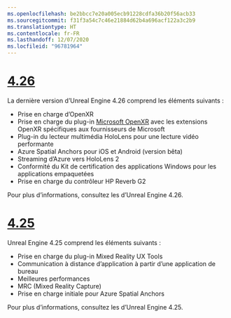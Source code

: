 ```yaml
---
ms.openlocfilehash: be2bbcc7e20a005ecb91228cdfa36b20f56acb33
ms.sourcegitcommit: f31f3a54c7c46e21884d62b4a696acf122a3c2b9
ms.translationtype: HT
ms.contentlocale: fr-FR
ms.lasthandoff: 12/07/2020
ms.locfileid: "96781964"
---
```

# <a name="426"></a>[4.26](#tab/ue426)

La dernière version d’Unreal Engine 4.26 comprend les éléments suivants :
* Prise en charge d’OpenXR
* Prise en charge du plug-in [Microsoft OpenXR](https://github.com/microsoft/Microsoft-OpenXR-Unreal) avec les extensions OpenXR spécifiques aux fournisseurs de Microsoft
* Plug-in du lecteur multimédia HoloLens pour une lecture vidéo performante
* Azure Spatial Anchors pour iOS et Android (version bêta)
* Streaming d’Azure vers HoloLens 2
* Conformité du Kit de certification des applications Windows pour les applications empaquetées
* Prise en charge du contrôleur HP Reverb G2

Pour plus d’informations, consultez les <a href="https://docs.unrealengine.com/Support/Builds/ReleaseNotes/4_26/index.html" target="_blank" title="notes de publication"></a> d’Unreal Engine 4.26. 


# <a name="425"></a>[4.25](#tab/ue425)

Unreal Engine 4.25 comprend les éléments suivants :
* Prise en charge du plug-in Mixed Reality UX Tools
* Communication à distance d’application à partir d’une application de bureau
* Meilleures performances
* MRC (Mixed Reality Capture)
* Prise en charge initiale pour Azure Spatial Anchors

Pour plus d’informations, consultez les <a href="https://docs.unrealengine.com/Support/Builds/ReleaseNotes/4_25/index.html" target="_blank" title="notes de publication"></a> d’Unreal Engine 4.25. 
